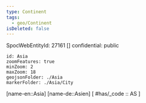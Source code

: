 ```yaml
---
type: Continent
tags:
  - geo/Continent
isDeleted: false
---
```

SpocWebEntityId: 27161
[]
confidential: public
```leaflet
id: Asia
zoomFeatures: true 
minZoom: 2 
maxZoom: 18
geojsonFolder: ./Asia
markerFolder: ./Asia/City
```

[name-en::Asia]
[name-de::Asien]
[ #has/_code  :: AS ]

